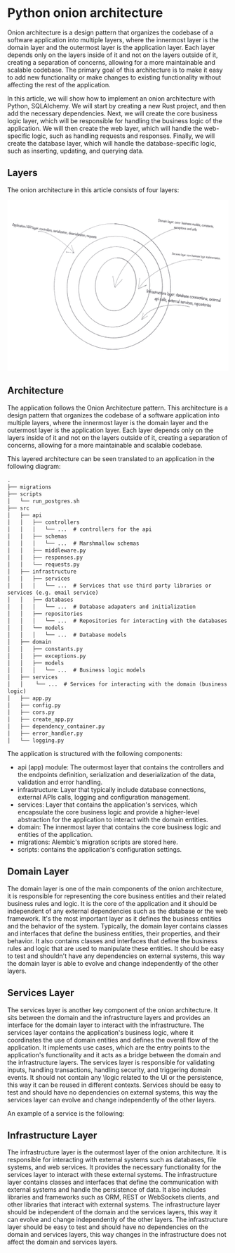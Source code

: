 # Python onion architecture
Onion architecture is a design pattern that organizes the codebase 
of a software application into multiple layers, where the innermost layer 
is the domain layer and the outermost layer is the application layer. 
Each layer depends only on the layers inside of it and not on the layers outside of it, 
creating a separation of concerns, allowing for a more maintainable and scalable codebase.
The primary goal of this architecture is to make it easy 
to add new functionality or make changes to existing functionality 
without affecting the rest of the application.

In this article, we will show how to implement an onion architecture 
with Python, SQLAlchemy. We will start by creating a new Rust project, 
and then add the necessary dependencies. Next, we will create the core 
business logic layer, which will be responsible for handling the business 
logic of the application. We will then create the web layer, which will handle 
the web-specific logic, such as handling requests and responses. Finally, we will 
create the database layer, which will handle the database-specific logic, 
such as inserting, updating, and querying data.

## Layers
The onion architecture in this article consists of four layers:

<img src="./images/onion-architecture.jpg" alt="drawing" width="800"/>

## Architecture 
The application follows the Onion Architecture pattern.
This architecture is a design pattern that organizes the codebase 
of a software application into multiple layers, where the innermost layer 
is the domain layer and the outermost layer is the application layer. 
Each layer depends only on the layers inside of it and not on the layers outside of it, 
creating a separation of concerns, allowing for a more maintainable and scalable codebase.

This layered architecture can be seen translated to an application in the following diagram:
    
```
.
├── migrations
├── scripts
│   └── run_postgres.sh
├── src
│   ├── api
│   │   ├── controllers
│   │   │   └── ...  # controllers for the api
│   │   ├── schemas
│   │   │   └── ...  # Marshmallow schemas
│   │   ├── middleware.py
│   │   ├── responses.py
│   │   └── requests.py
│   ├── infrastructure
│   │   ├── services
│   │   │   └── ...  # Services that use third party libraries or services (e.g. email service)
│   │   ├── databases
│   │   │   └── ...  # Database adapaters and initialization
│   │   ├── repositories
│   │   │   └── ...  # Repositories for interacting with the databases
│   │   └── models
│   │   │   └── ...  # Database models
│   ├── domain
│   │   ├── constants.py
│   │   ├── exceptions.py
│   │   ├── models
│   │   │   └── ...  # Business logic models
│   ├── services
│   │    └── ...  # Services for interacting with the domain (business logic)
│   ├── app.py
│   ├── config.py
│   ├── cors.py
│   ├── create_app.py
│   ├── dependency_container.py
│   ├── error_handler.py
│   └── logging.py
```
The application is structured with the following components:

* api (app) module: The outermost layer that contains the controllers and the endpoints definition, serialization and deserialization of the data, validation and error handling.
* infrastructure: Layer that typically include database connections, external APIs calls, logging and configuration management.
* services: Layer that contains the application's services, which encapsulate the core business logic and provide a higher-level abstraction for the application to interact with the domain entities.
* domain: The innermost layer that contains the core business logic and entities of the application.
* migrations: Alembic's migration scripts are stored here.
* scripts: contains the application's configuration settings.

## Domain Layer
The domain layer is one of the main components of the onion architecture, it is 
responsible for representing the core business entities and their related business rules and logic. 
It is the core of the application and it should be independent of any external dependencies such as the 
database or the web framework. It's the most important layer as it defines the business entities and the
behavior of the system. Typically, the domain layer contains classes and interfaces that define the business entities, 
their properties, and their behavior. It also contains classes and interfaces that define the business rules and logic 
that are used to manipulate these entities. It should be easy to test and shouldn't have any dependencies on external 
systems, this way the domain layer is able to evolve and change independently of the other layers.

## Services Layer
The services layer is another key component of the onion architecture. It sits
between the domain and the infrastructure layers and provides an interface for 
the domain layer to interact with the infrastructure. The services layer 
contains the application's business logic, where it coordinates the use of 
domain entities and defines the overall flow of the application. It implements 
use cases, which are the entry points to the application's functionality and it 
acts as a bridge between the domain and the infrastructure layers. The 
services layer is responsible for validating inputs, handling transactions, 
handling security, and triggering domain events. It should not contain any 
\logic related to the UI or the persistence, this way it can be reused in 
different contexts. Services should be easy to test and should have no dependencies 
on external systems, this way the services layer can evolve and change 
independently of the other layers.

An example of a service is the following:


## Infrastructure Layer
The infrastructure layer is the outermost layer of the onion architecture. 
It is responsible for interacting with external systems such as databases, 
file systems, and web services. It provides the necessary functionality for 
the services layer to interact with these external systems. The infrastructure 
layer contains classes and interfaces that define the communication with 
external systems and handle the persistence of data. It also includes 
libraries and frameworks such as ORM, REST or WebSockets clients, and other 
libraries that interact with external systems. The infrastructure layer 
should be independent of the domain and the services layers, this way it can 
evolve and change independently of the other layers. The infrastructure layer 
should be easy to test and should have no dependencies on the domain and services 
layers, this way changes in the infrastructure does not affect the domain 
and services layers.